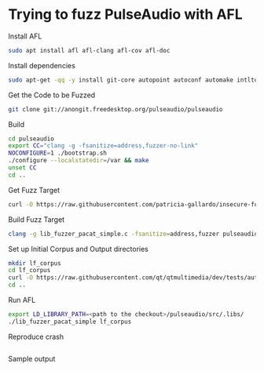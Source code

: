 # Trying to fuzz PulseAudio with AFL

Install AFL

~~~~bash
sudo apt install afl afl-clang afl-cov afl-doc
~~~~

Install dependencies

~~~~bash
sudo apt-get -qq -y install git-core autopoint autoconf automake intltool check libasound2-dev libasyncns-dev libatomic-ops-dev libavahi-client-dev libbluetooth-dev libsbc-dev libcap-dev libfftw3-dev libgconf2-dev libglib2.0-dev libgtk-3-dev libice-dev libjack-dev libjson-c-dev liblircclient-dev libltdl-dev liborc-0.4-dev libsamplerate0-dev libsndfile1-dev libspeexdsp-dev libssl-dev libtdb-dev libudev-dev libwebrtc-audio-processing-dev libwrap0-dev libx11-xcb-dev libxcb1-dev libxtst-dev
~~~~

Get the Code to be Fuzzed

~~~~bash
git clone git://anongit.freedesktop.org/pulseaudio/pulseaudio
~~~~

Build

~~~~bash
cd pulseaudio
export CC="clang -g -fsanitize=address,fuzzer-no-link"
NOCONFIGURE=1 ./bootstrap.sh
./configure --localstatedir=/var && make
unset CC
cd ..
~~~~

Get Fuzz Target

~~~~bash
curl -O https://raw.githubusercontent.com/patricia-gallardo/insecure-fuzz/master/fuzz_targets/pulse_audio/lib_fuzzer_pacat_simple.c
~~~~

Build Fuzz Target

~~~~bash
clang -g lib_fuzzer_pacat_simple.c -fsanitize=address,fuzzer pulseaudio/src/.libs/libpulse-simple.so pulseaudio/src/.libs/libpulse.so -ldl -o lib_fuzzer_pacat_simple
~~~~

Set up Initial Corpus and Output directories

~~~~bash
mkdir lf_corpus
cd lf_corpus
curl -O https://raw.githubusercontent.com/qt/qtmultimedia/dev/tests/auto/integration/qaudiodecoderbackend/testdata/test.wav
cd ..
~~~~

Run AFL

~~~~bash
export LD_LIBRARY_PATH=<path to the checkout>/pulseaudio/src/.libs/
./lib_fuzzer_pacat_simple lf_corpus
~~~~

Reproduce crash

~~~~bash
~~~~

Sample output

~~~~bash
~~~~
